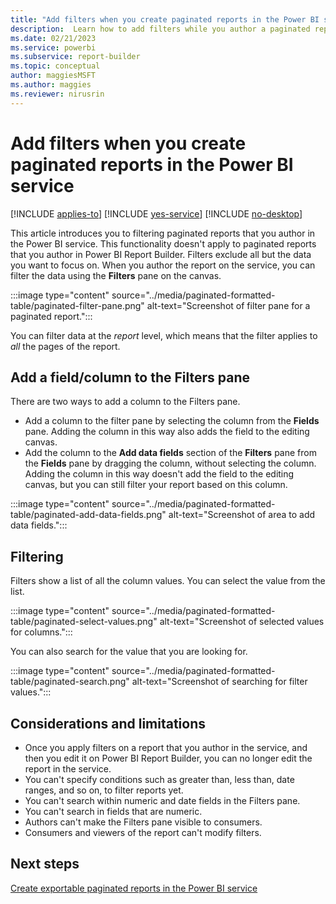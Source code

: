 ```yaml
---
title: "Add filters when you create paginated reports in the Power BI service | Microsoft Docs"
description:  Learn how to add filters while you author a paginated report on the service.
ms.date: 02/21/2023
ms.service: powerbi 
ms.subservice: report-builder
ms.topic: conceptual
author: maggiesMSFT
ms.author: maggies
ms.reviewer: nirusrin
---
```


# Add filters when you create paginated reports in the Power BI service

[!INCLUDE [applies-to](../../includes/applies-to.md)] [!INCLUDE [yes-service](../../includes/yes-service.md)] [!INCLUDE [no-desktop](../../includes/no-desktop.md)]

This article introduces you to filtering paginated reports that you author in the Power BI service. This functionality doesn't apply to paginated reports that you author in Power BI Report Builder.  Filters exclude all but the data you want to focus on. When you author the report on the service, you can filter the data using the **Filters** pane on the canvas.

:::image type="content" source="../media/paginated-formatted-table/paginated-filter-pane.png" alt-text="Screenshot of filter pane for a paginated report.":::

You can filter data at the *report* level, which means that the filter applies to *all* the pages of the report. 

## Add a field/column to the Filters pane

There are two ways to add a column to the Filters pane.

- Add a column to the filter pane by selecting the column from the **Fields** pane. Adding the column in this way also adds the field to the editing canvas. 
- Add the column to the **Add data fields** section of the **Filters** pane from the **Fields** pane by dragging the column, without selecting the column. Adding the column in this way doesn't add the field to the editing canvas, but you can still filter your report based on this column.

:::image type="content" source="../media/paginated-formatted-table/paginated-add-data-fields.png" alt-text="Screenshot of area to add data fields.":::

## Filtering

Filters show a list of all the column values. You can select the value from the list.

:::image type="content" source="../media/paginated-formatted-table/paginated-select-values.png" alt-text="Screenshot of selected values for columns.":::

You can also search for the value that you are looking for.

:::image type="content" source="../media/paginated-formatted-table/paginated-search.png" alt-text="Screenshot of searching for filter values.":::

## Considerations and limitations

- Once you apply filters on a report that you author in the service, and then you edit it on Power BI Report Builder, you can no longer edit the report in the service.
- You can't specify conditions such as greater than, less than, date ranges, and so on, to filter reports yet.
- You can't search within numeric and date fields in the Filters pane.
- You can't search in fields that are numeric.
- Authors can't make the Filters pane visible to consumers.
- Consumers and viewers of the report can't modify filters. 

## Next steps

[Create exportable paginated reports in the Power BI service](../paginated-formatted-table.md)
